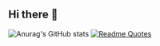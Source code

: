## Hi there 👋

![Anurag's GitHub stats](https://github-readme-stats.vercel.app/api?username=2900xt&show_icons=true&theme=radical) [![Readme Quotes](https://quotes-github-readme.vercel.app/api?type=horizontal&theme=dark)](https://github.com/piyushsuthar/github-readme-quotes)

